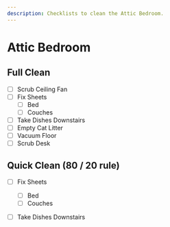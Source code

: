 ```yaml
---
description: Checklists to clean the Attic Bedroom.
---
```


# Attic Bedroom

## Full Clean

* [ ] Scrub Ceiling Fan
* [ ] Fix Sheets
  * [ ] Bed
  * [ ] Couches
* [ ] Take Dishes Downstairs
* [ ] Empty Cat Litter
* [ ] Vacuum Floor
* [ ] Scrub Desk

## Quick Clean \(80 / 20 rule\)

* [ ] Fix Sheets
  * [ ] Bed
  * [ ] Couches
* [ ] Take Dishes Downstairs


